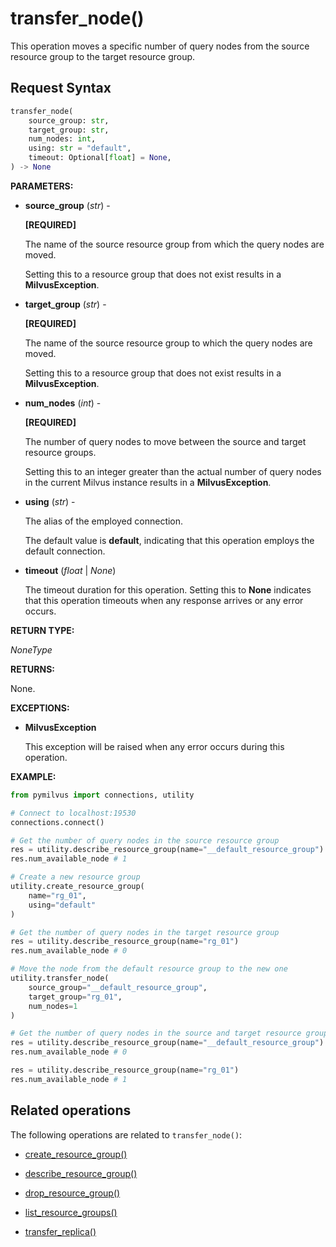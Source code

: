 # transfer_node()

This operation moves a specific number of query nodes from the source resource group to the target resource group.

## Request Syntax

```python
transfer_node(
    source_group: str,
    target_group: str,
    num_nodes: int,
    using: str = "default",
    timeout: Optional[float] = None,
) -> None
```

**PARAMETERS:**

- **source_group** (*str*) -

    **[REQUIRED]**

    The name of the source resource group from which the query nodes are moved.

    Setting this to a resource group that does not exist results in a **MilvusException**.

- **target_group** (*str*) -

    **[REQUIRED]**

    The name of the source resource group to which the query nodes are moved.

    Setting this to a resource group that does not exist results in a **MilvusException**.

- **num_nodes** (*int*) -

    **[REQUIRED]**

    The number of query nodes to move between the source and target resource groups.

    Setting this to an integer greater than the actual number of query nodes in the current Milvus instance results in a **MilvusException**.

- **using** (*str*) - 

    The alias of the employed connection.

    The default value is **default**, indicating that this operation employs the default connection.

- **timeout** (*float* | *None*)  

    The timeout duration for this operation. Setting this to **None** indicates that this operation timeouts when any response arrives or any error occurs.

**RETURN TYPE:**

*NoneType*

**RETURNS:**

None.

**EXCEPTIONS:**

- **MilvusException**

    This exception will be raised when any error occurs during this operation.

**EXAMPLE:**

```python
from pymilvus import connections, utility

# Connect to localhost:19530
connections.connect()

# Get the number of query nodes in the source resource group
res = utility.describe_resource_group(name="__default_resource_group")
res.num_available_node # 1

# Create a new resource group
utility.create_resource_group(
    name="rg_01",
    using="default"
)

# Get the number of query nodes in the target resource group
res = utility.describe_resource_group(name="rg_01")
res.num_available_node # 0

# Move the node from the default resource group to the new one
utility.transfer_node(
    source_group="__default_resource_group",
    target_group="rg_01",
    num_nodes=1
)

# Get the number of query nodes in the source and target resource groups
res = utility.describe_resource_group(name="__default_resource_group")
res.num_available_node # 0

res = utility.describe_resource_group(name="rg_01")
res.num_available_node # 1
```

## Related operations

The following operations are related to `transfer_node()`:

- [create_resource_group()](create_resource_group.md)

- [describe_resource_group()](describe_resource_group.md)

- [drop_resource_group()](drop_resource_group.md)

- [list_resource_groups()](list_resource_groups.md)

- [transfer_replica()](transfer_replica.md)

